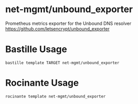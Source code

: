 # net-mgmt/unbound_exporter
Prometheus metrics exporter for the Unbound DNS resolver
https://github.com/letsencrypt/unbound_exporter

# Bastille Usage
```shell
bastille template TARGET net-mgmt/unbound_exporter
```

# Rocinante Usage
```shell
rocinante template net-mgmt/unbound_exporter
```
